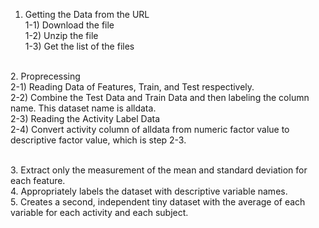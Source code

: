 1. Getting the Data from the URL
 <br />1-1) Download the file
 <br />1-2) Unzip the file
 <br />1-3) Get the list of the files

<br />2. Proprecessing
 <br />2-1) Reading Data of Features, Train, and Test respectively. 
 <br />2-2) Combine the Test Data and Train Data and then labeling the column name. 
      This dataset name is alldata.
 <br />2-3) Reading the Activity Label Data
 <br />2-4) Convert activity column of alldata from numeric factor value to descriptive factor value, which is step 2-3.
 
<br />3. Extract only the measurement of the mean and standard deviation for each feature. 
<br />4. Appropriately labels the dataset with descriptive variable names. 
<br />5. Creates a second, independent tiny dataset with the average of each variable for each activity and each subject. 
